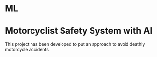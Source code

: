 # ML
# Motorcyclist Safety System with AI 

This project has been developed to put an approach to avoid deathly motorcycle accidents
